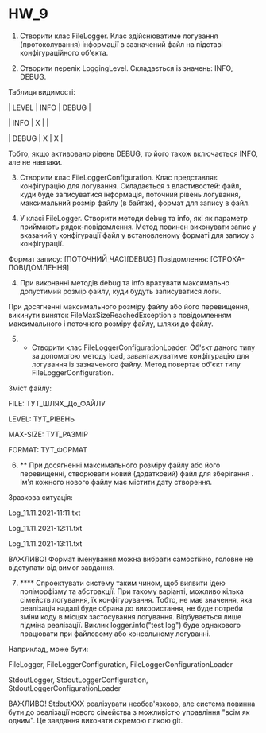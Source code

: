 # HW_9

1. Створити клас FileLogger. Клас здійснюватиме логування (протоколування) інформації в зазначений файл на підставі конфігураційного об'єкта.



2. Створити перелік LoggingLevel. Складається із значень: INFO, DEBUG. 



Таблиця видимості:

| LEVEL | INFO | DEBUG |

| INFO   | X | |   

| DEBUG | X | X |



Тобто, якщо активовано рівень DEBUG, то його також включається INFO, але не навпаки.



3. Створити клас FileLoggerConfiguration. Клас представляє конфігурацію для логування. Складається з властивостей: файл, куди буде записуватися інформація, поточний рівень логування, максимальний розмір файлу (в байтах), формат для запису в файл. 



3. У класі FileLogger. Створити методи debug та info, які як параметр приймають рядок-повідомлення. Метод повинен виконувати запис у вказаний у конфігурації файл у встановленому форматі для запису з конфігурації. 

Формат запису: [ПОТОЧНИЙ_ЧАС][DEBUG] Повідомлення: [СТРОКА-ПОВІДОМЛЕННЯ]



4. При виконанні методів debug та info врахувати максимально допустимий розмір файлу, куди будуть записуватися логи.

При досягненні максимального розміру файлу або його перевищення, викинути виняток FileMaxSizeReachedException з повідомленням максимального і поточного розміру файлу, шляхи до файлу.



5. * Створити клас FileLoggerConfigurationLoader. Об'єкт даного типу за допомогою методу load, завантажуватиме конфігурацію для логування із зазначеного файлу. Метод повертає об'єкт типу FileLoggerConfiguration.



Зміст файлу:

FILE: ТУТ_ШЛЯХ_До_ФАЙЛУ

LEVEL: ТУТ_РІВЕНЬ

MAX-SIZE: ТУТ_РАЗМІР

FORMAT: ТУТ_ФОРМАТ



6. ** При досягненні максимального розміру файлу або його перевищенні, створювати новий (додатковий) файл для зберігання . Ім'я кожного нового файлу має містити дату створення.

Зразкова ситуація:

Log_11.11.2021-11:11.txt

Log_11.11.2021-12:11.txt

Log_11.11.2021-13:11.txt

ВАЖЛИВО! Формат іменування можна вибрати самостійно, головне не відступати від вимог завдання.



7. **** Спроектувати систему таким чином, щоб виявити ідею поліморфізму та абстракції. При такому варіанті, можливо кілька сімейств логування, їх конфігурування. Тобто, не має значення, яка реалізація надалі буде обрана до використання, не буде потреби зміни коду в місцях застосування логування. Відбувається лише підміна реалізації. Виклик logger.info("test log") буде однакового працювати при файловому або консольному логуванні.



Наприклад, може бути: 

FileLogger, FileLoggerConfiguration, FileLoggerConfigurationLoader

StdoutLogger, StdoutLoggerConfiguration, StdoutLoggerConfigurationLoader



ВАЖЛИВО! StdoutXXX реалізувати необов'язково, але система повинна бути до реалізації нового сімейства з можливістю управління "всім як одним". Це завдання виконати окремою гілкою git.
